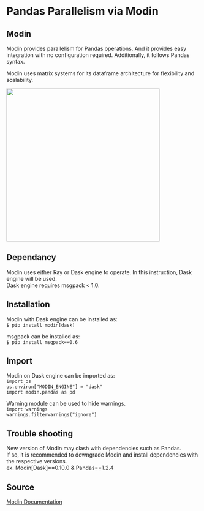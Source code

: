 # Pandas Parallelism via Modin
## Modin
Modin provides parallelism for Pandas operations. And it provides easy integration with no configuration required. Additionally, it follows Pandas syntax.

Modin uses matrix systems for its dataframe architecture for flexibility and scalability.

<img src="https://modin.readthedocs.io/en/latest/_images/block_partitions_diagram.png" width="400">

## Dependancy
Modin uses either Ray or Dask engine to operate. In this instruction, Dask engine will be used.<br>
Dask engine requires msgpack < 1.0.

## Installation
Modin with Dask engine can be installed as:<br>
`$ pip install modin[dask]`

msgpack can be installed as:<br>
`$ pip install msgpack==0.6`

## Import 
Modin on Dask engine can be imported as:<br>
`import os`<br>
`os.environ["MODIN_ENGINE"] = "dask"`<br>
`import modin.pandas as pd`

Warning module can be used to hide warnings.<br>
`import warnings`<br>
`warnings.filterwarnings("ignore")`

## Trouble shooting
New version of Modin may clash with dependencies such as Pandas. <br>
If so, it is recommended to downgrade Modin and install dependencies with the respective versions. <br>
ex. Modin\[Dask]==0.10.0 & Pandas==1.2.4

## Source
[Modin Documentation](https://modin.readthedocs.io/en/latest/index.html)
